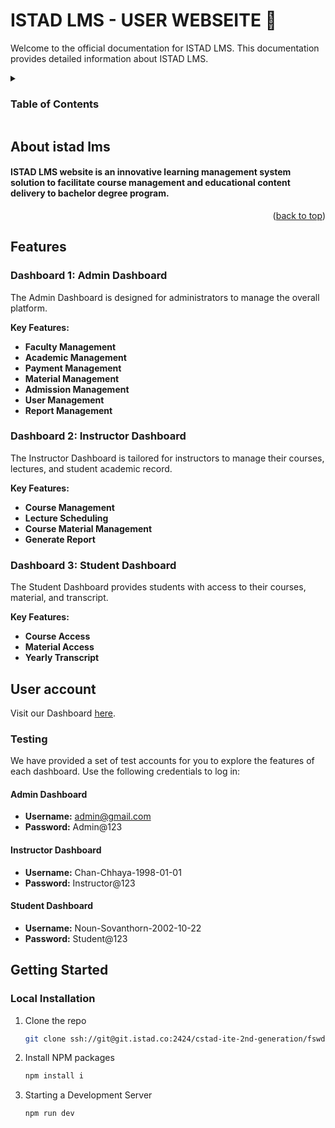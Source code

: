 # ISTAD LMS - USER WEBSEITE 📖

Welcome to the official documentation for ISTAD LMS. This documentation provides detailed information about ISTAD LMS.

<!-- TABLE OF CONTENTS -->
<details>
  <summary><h3>Table of Contents</h3></summary>
  <ol>
    <li>
      <a href="#about-istad-lms">About ISTAD LMS</a>
    </li>
    <li>
      <a href="#features">Features</a>
      <ul>
        <li><a href="#dashboard-1-admin-dashboard">Dashboard 1: Admin Dashboard</a></li>
        <li><a href="#dashboard-2-instructor-dashboard">Dashboard 2: Instructor Dashboard</a></li>
        <li><a href="#dashboard-3-student-dashboard">Dashboard 3: Student Dashboard</a></li>
      </ul>
    </li>
   <li>
      <a href="#user-account">User Account</a>
      <ul>
        <li><a href="#testing">Testing</a></li>
      </ul>
    </li>
    <li>
      <a href="#getting-started">Getting Started</a>
      <ul>
        <li><a href="#local-installation">Local Installation</a></li>
      </ul>
    </li>
    <li><a href="#page-url">Page URL</a></li>
  </ol>
</details>

<!-- ABOUT THE PROJECT -->

## About istad lms

<h4 >ISTAD LMS website is an innovative learning management system solution to facilitate course management and educational content delivery to bachelor degree program.</h4>

<p align="right">(<a href="#readme-top">back to top</a>)</p>

## Features

### Dashboard 1: Admin Dashboard
The Admin Dashboard is designed for administrators to manage the overall platform.

**Key Features:**
- **Faculty Management** 
- **Academic Management** 
- **Payment Management** 
- **Material Management** 
- **Admission Management** 
- **User Management** 
- **Report Management** 

### Dashboard 2: Instructor Dashboard
The Instructor Dashboard is tailored for instructors to manage their courses, lectures, and student academic record.

**Key Features:**
- **Course Management** 
- **Lecture Scheduling** 
- **Course Material Management** 
- **Generate Report** 

### Dashboard 3: Student Dashboard
The Student Dashboard provides students with access to their courses, material, and transcript.

**Key Features:**
- **Course Access** 
- **Material Access** 
- **Yearly Transcript**

## User account
Visit our Dashboard [here](https://lms-admin.istad.co/login).
### Testing
We have provided a set of test accounts for you to explore the features of each dashboard. Use the following credentials to log in:

#### Admin Dashboard
- **Username:** admin@gmail.com
- **Password:** Admin@123

#### Instructor Dashboard
- **Username:** Chan-Chhaya-1998-01-01
- **Password:** Instructor@123

#### Student Dashboard
- **Username:** Noun-Sovanthorn-2002-10-22
- **Password:** Student@123

<!-- GETTING STARTED -->

## Getting Started

### Local Installation

1. Clone the repo
   ```sh
   git clone ssh://git@git.istad.co:2424/cstad-ite-2nd-generation/fswd/lms/lms-admin.git
   ```
2. Install NPM packages
   ```sh
   npm install i
   ```
3. Starting a Development Server
   ```sh
   npm run dev
   ```


